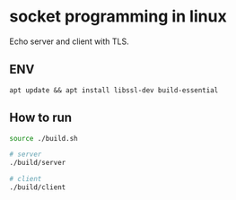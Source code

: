 # socket programming in linux
Echo server and client with TLS.

## ENV
```
apt update && apt install libssl-dev build-essential
```

## How to run

```sh
source ./build.sh

# server
./build/server

# client
./build/client
```
